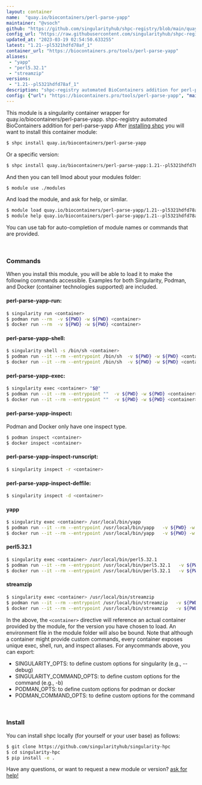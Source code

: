 ```yaml
---
layout: container
name:  "quay.io/biocontainers/perl-parse-yapp"
maintainer: "@vsoch"
github: "https://github.com/singularityhub/shpc-registry/blob/main/quay.io/biocontainers/perl-parse-yapp/container.yaml"
config_url: "https://raw.githubusercontent.com/singularityhub/shpc-registry/main/quay.io/biocontainers/perl-parse-yapp/container.yaml"
updated_at: "2023-03-19 02:54:50.633255"
latest: "1.21--pl5321hdfd78af_1"
container_url: "https://biocontainers.pro/tools/perl-parse-yapp"
aliases:
 - "yapp"
 - "perl5.32.1"
 - "streamzip"
versions:
 - "1.21--pl5321hdfd78af_1"
description: "shpc-registry automated BioContainers addition for perl-parse-yapp"
config: {"url": "https://biocontainers.pro/tools/perl-parse-yapp", "maintainer": "@vsoch", "description": "shpc-registry automated BioContainers addition for perl-parse-yapp", "latest": {"1.21--pl5321hdfd78af_1": "sha256:ac4ad1738f1e5a6019cd66d180ff2be1b7ae47b43a092892180f66791259b18a"}, "tags": {"1.21--pl5321hdfd78af_1": "sha256:ac4ad1738f1e5a6019cd66d180ff2be1b7ae47b43a092892180f66791259b18a"}, "docker": "quay.io/biocontainers/perl-parse-yapp", "aliases": {"yapp": "/usr/local/bin/yapp", "perl5.32.1": "/usr/local/bin/perl5.32.1", "streamzip": "/usr/local/bin/streamzip"}}
---
```


This module is a singularity container wrapper for quay.io/biocontainers/perl-parse-yapp.
shpc-registry automated BioContainers addition for perl-parse-yapp
After [installing shpc](#install) you will want to install this container module:


```bash
$ shpc install quay.io/biocontainers/perl-parse-yapp
```

Or a specific version:

```bash
$ shpc install quay.io/biocontainers/perl-parse-yapp:1.21--pl5321hdfd78af_1
```

And then you can tell lmod about your modules folder:

```bash
$ module use ./modules
```

And load the module, and ask for help, or similar.

```bash
$ module load quay.io/biocontainers/perl-parse-yapp/1.21--pl5321hdfd78af_1
$ module help quay.io/biocontainers/perl-parse-yapp/1.21--pl5321hdfd78af_1
```

You can use tab for auto-completion of module names or commands that are provided.

<br>

### Commands

When you install this module, you will be able to load it to make the following commands accessible.
Examples for both Singularity, Podman, and Docker (container technologies supported) are included.

#### perl-parse-yapp-run:

```bash
$ singularity run <container>
$ podman run --rm  -v ${PWD} -w ${PWD} <container>
$ docker run --rm  -v ${PWD} -w ${PWD} <container>
```

#### perl-parse-yapp-shell:

```bash
$ singularity shell -s /bin/sh <container>
$ podman run --it --rm --entrypoint /bin/sh  -v ${PWD} -w ${PWD} <container>
$ docker run --it --rm --entrypoint /bin/sh  -v ${PWD} -w ${PWD} <container>
```

#### perl-parse-yapp-exec:

```bash
$ singularity exec <container> "$@"
$ podman run --it --rm --entrypoint ""  -v ${PWD} -w ${PWD} <container> "$@"
$ docker run --it --rm --entrypoint ""  -v ${PWD} -w ${PWD} <container> "$@"
```

#### perl-parse-yapp-inspect:

Podman and Docker only have one inspect type.

```bash
$ podman inspect <container>
$ docker inspect <container>
```

#### perl-parse-yapp-inspect-runscript:

```bash
$ singularity inspect -r <container>
```

#### perl-parse-yapp-inspect-deffile:

```bash
$ singularity inspect -d <container>
```


#### yapp

```bash
$ singularity exec <container> /usr/local/bin/yapp
$ podman run --it --rm --entrypoint /usr/local/bin/yapp   -v ${PWD} -w ${PWD} <container> -c " $@"
$ docker run --it --rm --entrypoint /usr/local/bin/yapp   -v ${PWD} -w ${PWD} <container> -c " $@"
```


#### perl5.32.1

```bash
$ singularity exec <container> /usr/local/bin/perl5.32.1
$ podman run --it --rm --entrypoint /usr/local/bin/perl5.32.1   -v ${PWD} -w ${PWD} <container> -c " $@"
$ docker run --it --rm --entrypoint /usr/local/bin/perl5.32.1   -v ${PWD} -w ${PWD} <container> -c " $@"
```


#### streamzip

```bash
$ singularity exec <container> /usr/local/bin/streamzip
$ podman run --it --rm --entrypoint /usr/local/bin/streamzip   -v ${PWD} -w ${PWD} <container> -c " $@"
$ docker run --it --rm --entrypoint /usr/local/bin/streamzip   -v ${PWD} -w ${PWD} <container> -c " $@"
```



In the above, the `<container>` directive will reference an actual container provided
by the module, for the version you have chosen to load. An environment file in the
module folder will also be bound. Note that although a container
might provide custom commands, every container exposes unique exec, shell, run, and
inspect aliases. For anycommands above, you can export:

 - SINGULARITY_OPTS: to define custom options for singularity (e.g., --debug)
 - SINGULARITY_COMMAND_OPTS: to define custom options for the command (e.g., -b)
 - PODMAN_OPTS: to define custom options for podman or docker
 - PODMAN_COMMAND_OPTS: to define custom options for the command

<br>

### Install

You can install shpc locally (for yourself or your user base) as follows:

```bash
$ git clone https://github.com/singularityhub/singularity-hpc
$ cd singularity-hpc
$ pip install -e .
```

Have any questions, or want to request a new module or version? [ask for help!](https://github.com/singularityhub/singularity-hpc/issues)